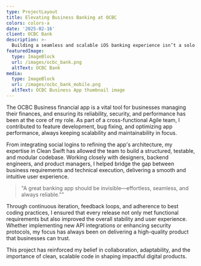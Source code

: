 ```yaml
---
type: ProjectLayout
title: Elevating Business Banking at OCBC
colors: colors-a
date: '2025-02-16'
client: OCBC Bank
description: >-
  Building a seamless and scalable iOS banking experience isn’t a solo act, but as a lead iOS developer, I played a key role in shaping the OCBC Business financial app. From fixing critical bugs to implementing new features and launching them in production, I ensured a smooth, efficient, and secure experience for business users.
featuredImage:
  type: ImageBlock
  url: /images/ocbc_bank.png
  altText: OCBC Bank
media:
  type: ImageBlock
  url: /images/ocbc_bank_mobile.png
  altText: OCBC Business App thumbnail image
---
```


The OCBC Business financial app is a vital tool for businesses managing their finances, and ensuring its reliability, security, and performance has been at the core of my role. As part of a cross-functional Agile team, I contributed to feature development, bug fixing, and optimizing app performance, always keeping scalability and maintainability in focus.

From integrating social logins to refining the app's architecture, my expertise in Clean Swift has allowed the team to build a structured, testable, and modular codebase. Working closely with designers, backend engineers, and product managers, I helped bridge the gap between business requirements and technical execution, delivering a smooth and intuitive user experience.

> "A great banking app should be invisible—effortless, seamless, and always reliable."”

Through continuous iteration, feedback loops, and adherence to best coding practices, I ensured that every release not only met functional requirements but also improved the overall stability and user experience. Whether implementing new API integrations or enhancing security protocols, my focus has always been on delivering a high-quality product that businesses can trust.

This project has reinforced my belief in collaboration, adaptability, and the importance of clean, scalable code in shaping impactful digital products.

